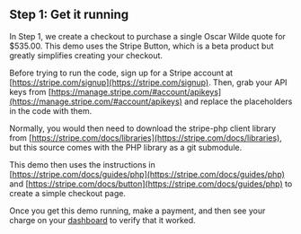 ## Step 1: Get it running

In Step 1, we create a checkout to purchase a single Oscar Wilde quote for $535.00.  This demo uses the Stripe Button, which is a beta product but greatly simplifies creating your checkout.

Before trying to run the code, sign up for a Stripe account at [https://stripe.com/signup](https://stripe.com/signup).  Then, grab your API keys from [https://manage.stripe.com/#account/apikeys](https://manage.stripe.com/#account/apikeys) and replace the placeholders in the code with them.

Normally, you would then need to download the stripe-php client library from [https://stripe.com/docs/libraries](https://stripe.com/docs/libraries), but this source comes with the PHP library as a git submodule.

This demo then uses the instructions in [https://stripe.com/docs/guides/php](https://stripe.com/docs/guides/php) and [https://stripe.com/docs/button](https://stripe.com/docs/guides/php) to create a simple checkout page.

Once you get this demo running, make a payment, and then see your charge on your [dashboard](https://manage.stripe.com) to verify that it worked.